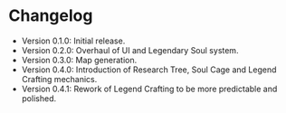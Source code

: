# Changelog

* Version 0.1.0: Initial release.
* Version 0.2.0: Overhaul of UI and Legendary Soul system.
* Version 0.3.0: Map generation.
* Version 0.4.0: Introduction of Research Tree, Soul Cage and Legend Crafting mechanics.
* Version 0.4.1: Rework of Legend Crafting to be more predictable and polished.